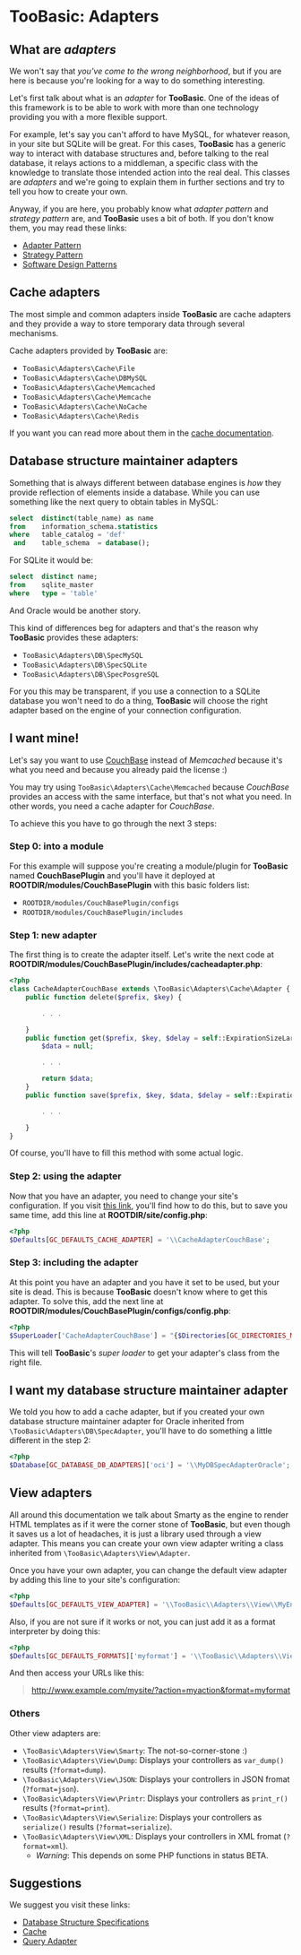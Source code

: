 # TooBasic: Adapters
## What are _adapters_
We won't say that _you've come to the wrong neighborhood_, but if you are here is
because you're looking for a way to do something interesting.

Let's first talk about what is an _adapter_ for __TooBasic__.
One of the ideas of this framework is to be able to work with more than one
technology providing you with a more flexible support.

For example, let's say you can't afford to have MySQL, for whatever reason, in
your site but SQLite will be great.
For this cases, __TooBasic__ has a generic way to interact with database
structures and, before talking to the real database, it relays actions to a
middleman, a specific class with the knowledge to translate those intended action
into the real deal. This classes are _adapters_ and we're going to explain them
in further sections and try to tell you how to create your own.

Anyway, if you are here, you probably know what _adapter pattern_ and _strategy
pattern_ are, and __TooBasic__ uses a bit of both.
If you don't know them, you may read these links:

* [Adapter Pattern](http://en.wikipedia.org/wiki/Adapter_pattern)
* [Strategy Pattern](http://en.wikipedia.org/wiki/Strategy_pattern)
* [Software Design Patterns](http://en.wikipedia.org/wiki/Software_design_pattern)

## Cache adapters
The most simple and common adapters inside __TooBasic__ are cache adapters and
they provide a way to store temporary data through several mechanisms.

Cache adapters provided by __TooBasic__ are:

* `TooBasic\Adapters\Cache\File`
* `TooBasic\Adapters\Cache\DBMySQL`
* `TooBasic\Adapters\Cache\Memcached`
* `TooBasic\Adapters\Cache\Memcache`
* `TooBasic\Adapters\Cache\NoCache`
* `TooBasic\Adapters\Cache\Redis`

If you want you can read more about them in the [cache documentation](../cache.md).

## Database structure maintainer adapters
Something that is always different between database engines is _how_ they provide
reflection of elements inside a database.
While you can use something like the next query to obtain tables in MySQL:
```sql
select  distinct(table_name) as name
from    information_schema.statistics
where   table_catalog = 'def'
 and    table_schema  = database();
```
For SQLite it would be:
```sql
select  distinct name;
from    sqlite_master
where   type = 'table'
```
And Oracle would be another story.

This kind of differences beg for adapters and that's the reason why __TooBasic__
provides these adapters:

* `TooBasic\Adapters\DB\SpecMySQL`
* `TooBasic\Adapters\DB\SpecSQLite`
* `TooBasic\Adapters\DB\SpecPosgreSQL`

For you this may be transparent, if you use a connection to a SQLite database you
won't need to do a thing, __TooBasic__ will choose the right adapter based on the
engine of your connection configuration.

## I want mine!
Let's say you want to use [CouchBase](http://www.couchbase.com/) instead of
_Memcached_ because it's what you need and because you already paid the license :)

You may try using `TooBasic\Adapters\Cache\Memcached` because _CouchBase_ provides
an access with the same interface, but that's not what you need.
In other words, you need a cache adapter for _CouchBase_.

To achieve this you have to go through the next 3 steps:

### Step 0: into a module
For this example will suppose you're creating a module/plugin for __TooBasic__
named __CouchBasePlugin__ and you'll have it deployed at
__ROOTDIR/modules/CouchBasePlugin__ with this basic folders list:

* `ROOTDIR/modules/CouchBasePlugin/configs`
* `ROOTDIR/modules/CouchBasePlugin/includes`

### Step 1: new adapter
The first thing is to create the adapter itself.
Let's write the next code at
__ROOTDIR/modules/CouchBasePlugin/includes/cacheadapter.php__:
```php
<?php
class CacheAdapterCouchBase extends \TooBasic\Adapters\Cache\Adapter {
	public function delete($prefix, $key) {

		. . .

	}
	public function get($prefix, $key, $delay = self::ExpirationSizeLarge) {
		$data = null;

		. . .

		return $data;
	}
	public function save($prefix, $key, $data, $delay = self::ExpirationSizeLarge) {

		. . . 

	}
}
```
Of course, you'll have to fill this method with some actual logic.

### Step 2: using the adapter
Now that you have an adapter, you need to change your site's configuration.
If you visit [this link](../cache.md), you'll find how to do this, but to save you
same time, add this line at __ROOTDIR/site/config.php__:
```php
<?php
$Defaults[GC_DEFAULTS_CACHE_ADAPTER] = '\\CacheAdapterCouchBase';
```

### Step 3: including the adapter
At this point you have an adapter and you have it set to be used, but your site is
dead.
This is because __TooBasic__ doesn't know where to get this adapter.
To solve this, add the next line at
__ROOTDIR/modules/CouchBasePlugin/configs/config.php__:
```php
<?php
$SuperLoader['CacheAdapterCouchBase'] = "{$Directories[GC_DIRECTORIES_MODULES]}/CouchBasePlugin/includes/cacheadapter.php";
```
This will tell __TooBasic__'s _super loader_ to get your adapter's class from the
right file.

## I want my database structure maintainer adapter
We told you how to add a cache adapter, but if you created your own database
structure maintainer adapter for Oracle inherited from
`\TooBasic\Adapters\DB\SpecAdapter`, you'll have to do something a little
different in the step 2:
```php
<?php
$Database[GC_DATABASE_DB_ADAPTERS]['oci'] = '\\MyDBSpecAdapterOracle';
```

## View adapters
All around this documentation we talk about Smarty as the engine to render HTML
templates as if it were the corner stone of __TooBasic__, but even though it saves
us a lot of headaches, it is just a library used through a view adapter.
This means you can create your own view adapter writing a class inherited from
`\TooBasic\Adapters\View\Adapter`.

Once you have your own adapter, you can change the default view adapter by adding
this line to your site's configuration:
```php
<?php
$Defaults[GC_DEFAULTS_VIEW_ADAPTER] = '\\TooBasic\\Adapters\\View\\MyEngine';
```

Also, if you are not sure if it works or not, you can just add it as a format
interpreter by doing this:
```php
<?php
$Defaults[GC_DEFAULTS_FORMATS]['myformat'] = '\\TooBasic\\Adapters\\View\\MyEngine';
```
And then access your URLs like this:

> http://www.example.com/mysite/?action=myaction&format=myformat

### Others
Other view adapters are:

* `\TooBasic\Adapters\View\Smarty`: The not-so-corner-stone :)
* `\TooBasic\Adapters\View\Dump`: Displays your controllers as `var_dump()`
results (`?format=dump`).
* `\TooBasic\Adapters\View\JSON`: Displays your controllers in JSON fromat
(`?format=json`).
* `\TooBasic\Adapters\View\Printr`: Displays your controllers as `print_r()`
results (`?format=print`).
* `\TooBasic\Adapters\View\Serialize`: Displays your controllers as `serialize()`
results (`?format=serialize`).
* `\TooBasic\Adapters\View\XML`: Displays your controllers in XML fromat
(`?format=xml`).
	* _Warning_: This depends on some PHP functions in status BETA.

## Suggestions
We suggest you visit these links:

* [Database Structure Specifications](../databasespecs.md)
* [Cache](../cache.md)
* [Query Adapter](queryadapter.md)
